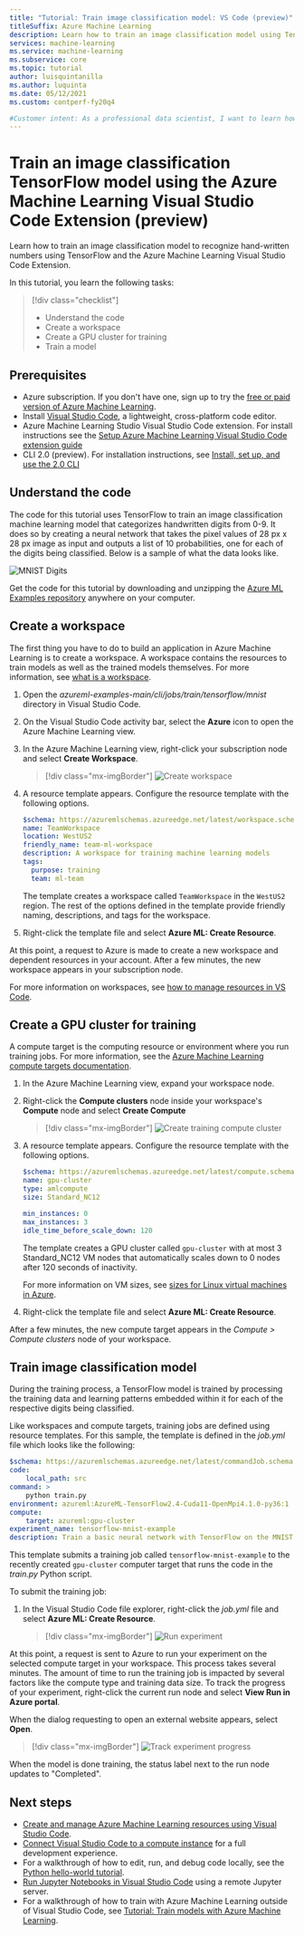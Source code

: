 ```yaml
---
title: "Tutorial: Train image classification model: VS Code (preview)"
titleSuffix: Azure Machine Learning
description: Learn how to train an image classification model using TensorFlow and the Azure Machine Learning Visual Studio Code Extension
services: machine-learning
ms.service: machine-learning
ms.subservice: core
ms.topic: tutorial
author: luisquintanilla
ms.author: luquinta
ms.date: 05/12/2021
ms.custom: contperf-fy20q4 

#Customer intent: As a professional data scientist, I want to learn how to train an image classification model using TensorFlow and the Azure Machine Learning Visual Studio Code Extension.
---
```


# Train an image classification TensorFlow model using the Azure Machine Learning Visual Studio Code Extension (preview)

Learn how to train an image classification model to recognize hand-written numbers using TensorFlow and the Azure Machine Learning Visual Studio Code Extension.

In this tutorial, you learn the following tasks:

> [!div class="checklist"]
> * Understand the code
> * Create a workspace
> * Create a GPU cluster for training
> * Train a model

## Prerequisites

- Azure subscription. If you don't have one, sign up to try the [free or paid version of Azure Machine Learning](https://aka.ms/AMLFree).
- Install [Visual Studio Code](https://code.visualstudio.com/docs/setup/setup-overview), a lightweight, cross-platform code editor.
- Azure Machine Learning Studio Visual Studio Code extension. For install instructions see the [Setup Azure Machine Learning Visual Studio Code extension guide](./how-to-setup-vs-code.md)
- CLI 2.0 (preview). For installation instructions, see [Install, set up, and use the 2.0 CLI](how-to-configure-cli.md)

## Understand the code

The code for this tutorial uses TensorFlow to train an image classification machine learning model that categorizes handwritten digits from 0-9. It does so by creating a neural network that takes the pixel values of 28 px x 28 px image as input and outputs a list of 10 probabilities, one for each of the digits being classified. Below is a sample of what the data looks like.  

![MNIST Digits](./media/tutorial-train-deploy-image-classification-model-vscode/digits.png)

Get the code for this tutorial by downloading and unzipping the [Azure ML Examples repository](https://github.com/Azure/azureml-examples/archive/refs/heads/main.zip) anywhere on your computer.

## Create a workspace

The first thing you have to do to build an application in Azure Machine Learning is to create a workspace. A workspace contains the resources to train models as well as the trained models themselves. For more information, see [what is a workspace](./concept-workspace.md).

1. Open the *azureml-examples-main/cli/jobs/train/tensorflow/mnist* directory in Visual Studio Code.
1. On the Visual Studio Code activity bar, select the **Azure** icon to open the Azure Machine Learning view.
1. In the Azure Machine Learning view, right-click your subscription node and select **Create Workspace**.

    > [!div class="mx-imgBorder"]
    > ![Create workspace](./media/tutorial-train-deploy-image-classification-model-vscode/create-workspace.png)

1. A resource template appears. Configure the resource template with the following options. 

    ```yml
    $schema: https://azuremlschemas.azureedge.net/latest/workspace.schema.json
    name: TeamWorkspace
    location: WestUS2
    friendly_name: team-ml-workspace
    description: A workspace for training machine learning models
    tags:
      purpose: training
      team: ml-team
    ```

    The template creates a workspace called `TeamWorkspace` in the `WestUS2` region. The rest of the options defined in the template provide friendly naming, descriptions, and tags for the workspace.

1. Right-click the template file and select **Azure ML: Create Resource**.

At this point, a request to Azure is made to create a new workspace and dependent resources in your account. After a few minutes, the new workspace appears in your subscription node.

For more information on workspaces, see [how to manage resources in VS Code](how-to-manage-resources-vscode.md).

## Create a GPU cluster for training

A compute target is the computing resource or environment where you run training jobs. For more information, see the [Azure Machine Learning compute targets documentation](./concept-compute-target.md).

1. In the Azure Machine Learning view, expand your workspace node.
1. Right-click the **Compute clusters** node inside your workspace's **Compute** node and select **Create Compute**

    > [!div class="mx-imgBorder"]
    > ![Create training compute cluster](./media/tutorial-train-deploy-image-classification-model-vscode/create-compute.png)

1. A resource template appears. Configure the resource template with the following options.

    ```yml
    $schema: https://azuremlschemas.azureedge.net/latest/compute.schema.json
    name: gpu-cluster
    type: amlcompute
    size: Standard_NC12
    
    min_instances: 0
    max_instances: 3
    idle_time_before_scale_down: 120
    ```

    The template creates a GPU cluster called `gpu-cluster` with at most 3 Standard_NC12 VM nodes that automatically scales down to 0 nodes after 120 seconds of inactivity.

    For more information on VM sizes, see [sizes for Linux virtual machines in Azure](../virtual-machines/sizes.md).

1. Right-click the template file and select **Azure ML: Create Resource**.

After a few minutes, the new compute target appears in the *Compute > Compute clusters* node of your workspace.

## <a><a id="train-the-model"/> Train image classification model

During the training process, a TensorFlow model is trained by processing the training data and learning patterns embedded within it for each of the respective digits being classified.

Like workspaces and compute targets, training jobs are defined using resource templates. For this sample, the template is defined in the *job.yml* file which looks like the following:

```yml
$schema: https://azuremlschemas.azureedge.net/latest/commandJob.schema.json
code: 
    local_path: src
command: >
    python train.py
environment: azureml:AzureML-TensorFlow2.4-Cuda11-OpenMpi4.1.0-py36:1
compute:
    target: azureml:gpu-cluster
experiment_name: tensorflow-mnist-example
description: Train a basic neural network with TensorFlow on the MNIST dataset.
```

This template submits a training job called `tensorflow-mnist-example` to the recently created `gpu-cluster` computer target that runs the code in the *train.py* Python script.

To submit the training job:

1. In the Visual Studio Code file explorer, right-click the *job.yml* file and select **Azure ML: Create Resource**.

    > [!div class="mx-imgBorder"]
    > ![Run experiment](./media/tutorial-train-deploy-image-classification-model-vscode/run-experiment.png)

At this point, a request is sent to Azure to run your experiment on the selected compute target in your workspace. This process takes several minutes. The amount of time to run the training job is impacted by several factors like the compute type and training data size. To track the progress of your experiment, right-click the current run node and select **View Run in Azure portal**.

When the dialog requesting to open an external website appears, select **Open**.

> [!div class="mx-imgBorder"]
> ![Track experiment progress](./media/tutorial-train-deploy-image-classification-model-vscode/track-experiment-progress.png)

When the model is done training, the status label next to the run node updates to "Completed".

## Next steps

* [Create and manage Azure Machine Learning resources using Visual Studio Code](how-to-set-up-vs-code-remote.md).
* [Connect Visual Studio Code to a compute instance](how-to-set-up-vs-code-remote.md) for a full development experience.
* For a walkthrough of how to edit, run, and debug code locally, see the [Python hello-world tutorial](https://code.visualstudio.com/docs/Python/Python-tutorial).
* [Run Jupyter Notebooks in Visual Studio Code](how-to-manage-resources-vscode.md) using a remote Jupyter server.
* For a walkthrough of how to train with Azure Machine Learning outside of Visual Studio Code, see [Tutorial: Train models with Azure Machine Learning](tutorial-train-models-with-aml.md).